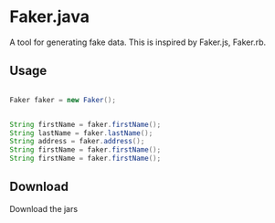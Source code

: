 # Faker.java

A tool for generating fake data. This is inspired by Faker.js, Faker.rb.

## Usage

```java

Faker faker = new Faker();


String firstName = faker.firstName();
String lastName = faker.lastName();
String address = faker.address();
String firstName = faker.firstName();
String firstName = faker.firstName();

```

## Download

Download the jars